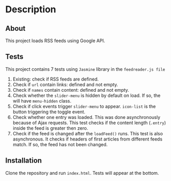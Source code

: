 Description
==
About
--
This project loads RSS feeds using Google API.

Tests
--
This project contains 7 tests using `Jasmine` library in the `feedreader.js file`

1. Existing: check if RSS feeds are defined.
2. Check if `url` contain links: defined and not empty.
3. Check if `names` contain content: defined and not empty.
4. Check whether the `slider-menu` is hidden by default on load. If so, the <body> will have `menu-hidden` class.
5. Check if click events trigger `slider-menu` to appear. `icon-list` is the button triggering the toggle event.
6. Check whether one entry was loaded. This was done asynchronously because of Ajax requests. This test checks if the content length (`.entry`) inside the feed is greater then zero.
7. Check if the feed is changed after the `loadFeed()` runs. This test is also asynchronous. It checks if headers of first articles from different feeds match. If so, the feed has not been changed.

Installation
--

Clone the repository and run `index.html`. Tests will appear at the bottom.

